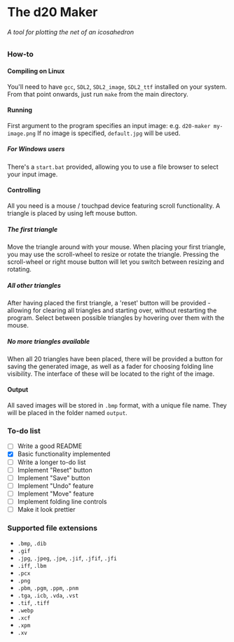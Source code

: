 # The d20 Maker
###### A tool for plotting the net of an icosahedron

### How-to
#### Compiling on Linux
You'll need to have `gcc`, `SDL2`, `SDL2_image`, `SDL2_ttf` installed on your system.
From that point onwards, just run `make` from the main directory.
#### Running
First argument to the program specifies an input image:
e.g. `d20-maker my-image.png`
If no image is specified, `default.jpg` will be used.
##### For Windows users
There's a `start.bat` provided, allowing you to use a file browser to select your input image.
#### Controlling
All you need is a mouse / touchpad device featuring scroll functionality.
A triangle is placed by using left mouse button.
##### The first triangle
Move the triangle around with your mouse. When placing your first triangle, you may use the scroll-wheel to resize or rotate the triangle. Pressing the scroll-wheel or right mouse button will let you switch between resizing and rotating.
##### All other triangles
After having placed the first triangle, a 'reset' button will be provided - allowing for clearing all triangles and starting over, without restarting the program.
Select between possible triangles by hovering over them with the mouse.
##### No more triangles available
When all 20 triangles have been placed, there will be provided a button for saving the generated image, as well as a fader for choosing folding line visibility.
The interface of these will be located to the right of the image.
#### Output
All saved images will be stored in `.bmp` format, with a unique file name. They will be placed in the folder named `output`.


### To-do list
 - [ ] Write a good README
 - [x] Basic functionality implemented
 - [ ] Write a longer to-do list
 - [ ] Implement "Reset" button
 - [ ] Implement "Save" button
 - [ ] Implement "Undo" feature
 - [ ] Implement "Move" feature
 - [ ] Implement folding line controls
 - [ ] Make it look prettier

### Supported file extensions
 + `.bmp`, `.dib`
 + `.gif`
 + `.jpg`, `.jpeg`, `.jpe`, `.jif`, `.jfif`, `.jfi`
 + `.iff`, `.lbm`
 + `.pcx`
 + `.png`
 + `.pbm`, `.pgm`, `.ppm`, `.pnm`
 + `.tga`, `.icb`, `.vda`, `.vst`
 + `.tif`, `.tiff`
 + `.webp`
 + `.xcf`
 + `.xpm`
 + `.xv`
